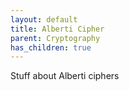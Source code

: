 ```yaml
---
layout: default
title: Alberti Cipher
parent: Cryptography
has_children: true
---
```


Stuff about Alberti ciphers